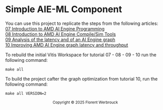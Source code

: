 # Simple AIE-ML Component

You can use this project to replicate the steps from the following articles:<br />
<a href="https://www.hackster.io/florent-werbrouck/07-introduction-to-amd-ai-engine-programming-9dbdd3">07 Introduction to AMD AI Engine Programming</a><br />
<a href="https://www.hackster.io/florent-werbrouck/08-introduction-to-amd-ai-engine-compile-sim-tools-289cc6">08 Introduction to AMD AI Engine Compile/Sim Tools</a><br />
<a href="https://www.hackster.io/florent-werbrouck/09-analysis-of-the-latency-and-of-an-ai-engine-graph-7e1028">09 Analysis of the latency and of an AI Engine graph</a><br />
<a href="https://www.hackster.io/florent-werbrouck/10-improving-amd-ai-engine-graph-latency-and-throughput-83ff1b">10 Improving AMD AI Engine graph latency and throughput</a><br />

To rebuild the initial Vitis Workspace for tutorial 07 - 08 - 09 - 10 run the following command:
```
make all
```

To build the project cafter the graph optimization from tutorial 10, run the following command:
```
make all VERSION=2
```

<p class="sphinxhide" align="center"><sub>Copyright © 2025 Florent Werbrouck</sub></p>